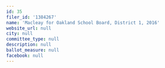 ```yaml
---
id: 35
filer_id: '1384267'
name: 'Macleay for Oakland School Board, District 1, 2016'
website_url: null
city: null
committee_type: null
description: null
ballot_measure: null
facebook: null
---
```


